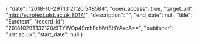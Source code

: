 {
  "date": "2018-10-29T13:21:20.548584", 
  "open_access": true, 
  "target_url": "http://eurotext.ulst.ac.uk:8017/", 
  "description": "", 
  "end_date": null, 
  "title": "Eurotext", 
  "record_id": "20181029T132120/9TYWOp49mhFoNVf8HYAxcA==", 
  "publisher": "ulst.ac.uk", 
  "start_date": null
}

